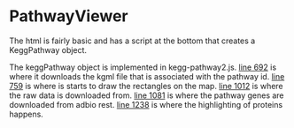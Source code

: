 # PathwayViewer

The html is fairly basic and has a script at the bottom that creates a KeggPathway object. 

The keggPathway object is implemented in kegg-pathway2.js.
[line 692](../js/kegg-pathway2.js#L692-L932) is where it downloads the kgml file that is associated with the pathway id.
[line 759](../js/kegg-pathway2.js#L759-L916) is where is starts to draw the rectangles on the map.
[line 1012](../js/kegg-pathway2.js#L1012-L1055) is where the raw data is downloaded from.
[line 1081](../js/kegg-pathway2.js#L1081-L1122) is where the pathway genes are downloaded from adbio rest.
[line 1238](../js/kegg-pathway2.js#L1238-L1387) is where the highlighting of proteins happens.
